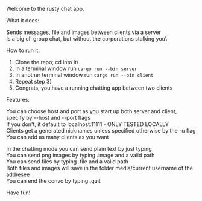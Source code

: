 Welcome to the rusty chat app.

What it does:

Sends messages, file and images between clients via a server\
Is a big ol' group chat, but without the corporations stalking you\

How to run it:

1) Clone the repo; cd into it\
2) In a terminal window run `cargo run --bin server`
3) In another terminal window run `cargo run --bin client`
4) Repeat step 3)
5) Congrats, you have a running chatting app between two clients

Features:

You can choose host and port as you start up both server and client, specify by --host and --port flags\
If you don't, it default to localhost:11111 - ONLY TESTED LOCALLY\
Clients get a generated nicknames unless specified otherwise by the -u flag
You can add as many clients as you want

In the chatting mode you can send plain text by just typing\
You can send png images by typing .image and a valid path\
You can send files by typing .file and a valid path\
Both files and images will save in the folder media/current username of the addresee\
You can end the convo by typing .quit

Have fun!
